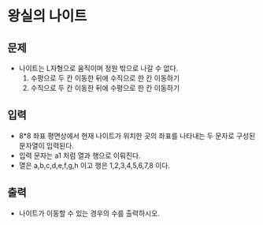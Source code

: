 # 왕실의 나이트

## 문제
* 나이트는 L자형으로 움직이며 정원 밖으로 나갈 수 없다.
  1. 수평으로 두 칸 이동한 뒤에 수직으로 한 칸 이동하기
  2. 수직으로 두 칸 이동한 뒤에 수평으로 한 칸 이동하기

## 입력
* 8*8 좌표 평면상에서 현재 나이트가 위치한 곳의 좌표를 나타내는 두 문자로 구성된 문자열이 입력된다.
* 입력 문자는 a1 처럼 열과 행으로 이뤄진다.
* 열은 a,b,c,d,e,f,g,h 이고 행은 1,2,3,4,5,6,7,8 이다.

## 출력
* 나이트가 이동할 수 있는 경우의 수를 출력하시오.
